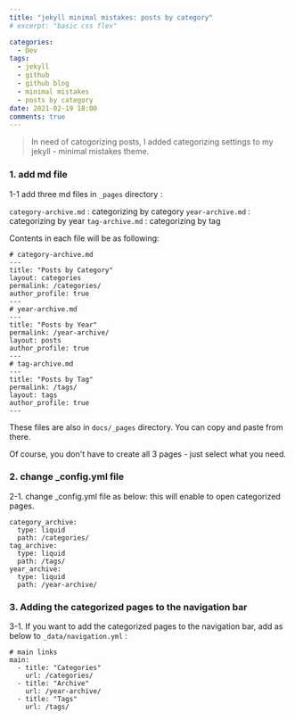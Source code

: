 ```yaml
---
title: "jekyll minimal mistakes: posts by category"
# excerpt: "basic css flex"

categories:
  - Dev
tags:
  - jekyll
  - github
  - github blog
  - minimal mistakes
  - posts by category
date: 2021-02-19 18:00
comments: true 
---
```


> In need of catogorizing posts, I added categorizing settings to my jekyll - minimal mistakes theme.

### 1. add md file

1-1 add three md files in `_pages` directory : 

`category-archive.md` : categorizing by category
`year-archive.md` : categorizing by year
`tag-archive.md` : categorizing by tag

Contents in each file will be as following:

```
# category-archive.md
---
title: "Posts by Category"
layout: categories
permalink: /categories/
author_profile: true
---
# year-archive.md
---
title: "Posts by Year"
permalink: /year-archive/
layout: posts
author_profile: true
---
# tag-archive.md
---
title: "Posts by Tag"
permalink: /tags/
layout: tags
author_profile: true
---
```
These files are also in `docs/_pages` directory. You can copy and paste from there.

Of course, you don't have to create all 3 pages - just select what you need.

### 2. change _config.yml file

2-1. change _config.yml file as below: this will enable to open categorized pages.

```
category_archive:
  type: liquid
  path: /categories/
tag_archive:
  type: liquid
  path: /tags/
year_archive:
  type: liquid
  path: /year-archive/
```

### 3. Adding the categorized pages to the navigation bar

3-1. If you want to add the categorized pages to the navigation bar, add as below to `_data/navigation.yml` : 

```
# main links
main:
  - title: "Categories"
    url: /categories/
  - title: "Archive"
    url: /year-archive/
  - title: "Tags"
    url: /tags/
```
